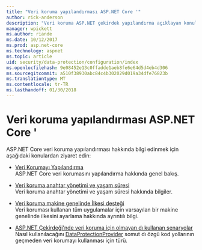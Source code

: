 ```yaml
---
title: "Veri koruma yapılandırması ASP.NET Core '"
author: rick-anderson
description: "Veri koruma ASP.NET çekirdek yapılandırma açıklayan konulara bulur."
manager: wpickett
ms.author: riande
ms.date: 10/12/2017
ms.prod: asp.net-core
ms.technology: aspnet
ms.topic: article
uid: security/data-protection/configuration/index
ms.openlocfilehash: 9e08452e13c0ffadde1aeb8fe6e64d5d4eb4d306
ms.sourcegitcommit: a510f38930abc84c4b302029d019a34dfe76823b
ms.translationtype: MT
ms.contentlocale: tr-TR
ms.lasthandoff: 01/30/2018
---
```

# <a name="data-protection-configuration-in-aspnet-core"></a>Veri koruma yapılandırması ASP.NET Core '

ASP.NET Core veri koruma yapılandırması hakkında bilgi edinmek için aşağıdaki konulardan ziyaret edin:

* [Veri Korumayı Yapılandırma](xref:security/data-protection/configuration/overview)  
  ASP.NET Core veri korumasını yapılandırma hakkında genel bakış.

* [Veri koruma anahtar yönetimi ve yaşam süresi](xref:security/data-protection/configuration/default-settings)  
  Veri koruma anahtar yönetimi ve yaşam süresi hakkında bilgiler.

* [Veri koruma makine genelinde İlkesi desteği](xref:security/data-protection/configuration/machine-wide-policy)  
  Veri koruması kullanan tüm uygulamalar için varsayılan bir makine genelinde ilkesini ayarlama hakkında ayrıntılı bilgi.

* [ASP.NET Çekirdeği'nde veri koruma için olmayan dı kullanan senaryolar](xref:security/data-protection/configuration/non-di-scenarios)  
  Nasıl kullanılacağını [DataProtectionProvider](/dotnet/api/Microsoft.AspNetCore.DataProtection.DataProtectionProvider) somut dı özgü kod yollarının geçmeden veri korumayı kullanması için türü.
